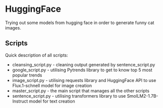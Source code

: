 # HuggingFace
 Trying out some models from hugging face in order to generate funny cat images.
## Scripts
 Quick description of all scripts:
 * cleansing_script.py - cleaning output generated by sentence_script.py
 * google_script.py - utilising Pytrends library to get to know top 5 most popular trends
 * image_script.py - utilising requests library and HuggingFace API to use Flux.1-schnell model for image creation
 * master_script.py - the main script that manages all the other scripts
 * sentence_script.py - utilising transformers library to use SmolLM2-1.7B-Instruct model for text creation
